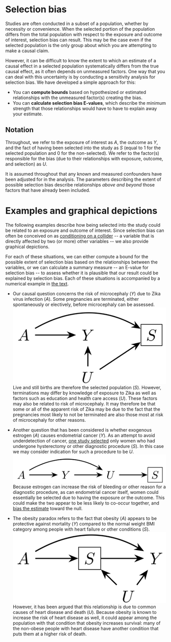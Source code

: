 # Selection bias

Studies are often conducted in a subset of a population, whether by necessity or convenience. When the selected portion of the population differs from the total population with respect to the exposure and outcome of interest, selection bias can result. This may be the case even if the selected population is the only group about which you are attempting to make a causal claim.

However, it can be difficult to know the extent to which an estimate of a causal effect in a selected population systematically differs from the true causal effect, as it often depends on unmeasured factors. One way that you can deal with this uncertainty is by conducting a sensitivity analysis for selection bias. We have developed a simple approach for this:

- You can **compute bounds** based on hypothesized or estimated relationships with the unmeasured factor(s) creating the bias.
- You can **calculate selection bias E-values**, which describe the minimum strength that those relationships would have to have to explain away your estimate.

## Notation

Throughout, we refer to the exposure of interest as $A$, the outcome as $Y$, and the fact of having been selected into the study as $S$ (equal to 1 for the selected population and 0 for the non-selected). We refer to the factor(s) responsible for the bias (due to their relationships with exposure, outcome, and selection) as $U$.

It is assumed throughout that any known and measured confounders have been adjusted for in the analysis. The parameters describing the extent of possible selection bias describe relationships *above and beyond* those factors that have already been included.

# Examples and graphical depictions

The following examples describe how being selected into the study could be related to an exposure and outcome of interest. Since selection bias can often be conceived on as [conditioning on a collider](https://journals.lww.com/epidem/fulltext/2004/09000/A_Structural_Approach_to_Selection_Bias.20.aspx) -- a variable that is directly affected by two (or more) other variables -- we also provide graphical depictions.

For each of these situations, we can either compute a bound for the possible extent of selection bias based on the relationships between the variables, or we can calculate a summary measure -- an E-value for selection bias -- to assess whether it is plausible that our result could be explained by selection bias. Each of these situations is accompanied by a numerical example in [the text](https://arxiv.org/pdf/1810.13402.pdf).

- Our causal question concerns the risk of microcephaly ($Y$) due to Zika virus infection ($A$). Some pregnancies are terminated, either spontaneously or electively, before microcephaly can be assessed. ![](pre_outcome.png) Live and still births are therefore the selected population ($S$). However, terminations may differ by knowledge of exposure to Zika as well as factors such as education and health care access ($U$). These factors may also be related to risk of microcephaly. It may therefore be that some or all of the apparent risk of Zika may be due to the fact that the pregnancies most likely to not be terminated are also those most at risk of microcephaly for other reasons.

- Another question that has been considered is whether exogenous estrogen ($A$) causes endometrial cancer ($Y$). As an attempt to avoid underdetection of cancer, [one study selected](https://www.nejm.org/doi/full/10.1056/NEJM197811162992001?url_ver=Z39.88-2003&rfr_id=ori%3Arid%3Acrossref.org&rfr_dat=cr_pub%3Dpubmed) only women who had undergone hysterectomy or other diagnostic procedure ($S$). In this case we may consider indication for such a procedure to be $U$. ![](post_outcome.png) Because estrogen can increase the risk of bleeding or other reason for a diagnostic procedure, as can endometrial cancer itself, women could essentially be selected due to having the exposure *or* the outcome. This could make the two appear to be less likely to co-occur together, and [bias the estimate](https://www.jclinepi.com/article/0021-9681%2881%2990002-3/pdf) toward the null.

- The obesity paradox refers to the fact that obesity ($A$) appears to be protective against mortality ($Y$) compared to the normal weight BMI category among people with heart failure or other conditions ($S$). ![](CDE.png) However, it has been argued that this relationship is due to common causes of heart disease and death ($U$). Because obesity is known to increase the risk of heart disease as well, it could appear among the population with that condition that obesity increases survival: many of the non-obese people with heart disease have another condition that puts them at a higher risk of death.
